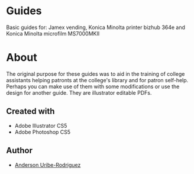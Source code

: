 # Guides

Basic guides for: Jamex vending, Konica Minolta printer bizhub 364e and Konica Minolta microfilm MS7000MKII

# About

The original purpose for these guides was to aid in the training of college assistants helping patronts at the college's library and for patron self-help. Perhaps you can make use of them with some modifications or use the design for another guide. They are illustrator editable PDFs.

## Created with

- Adobe Illustrator CS5
- Adobe Photoshop CS5

## Author

- [Anderson Uribe-Rodriguez](https://andersonuribe.com)
